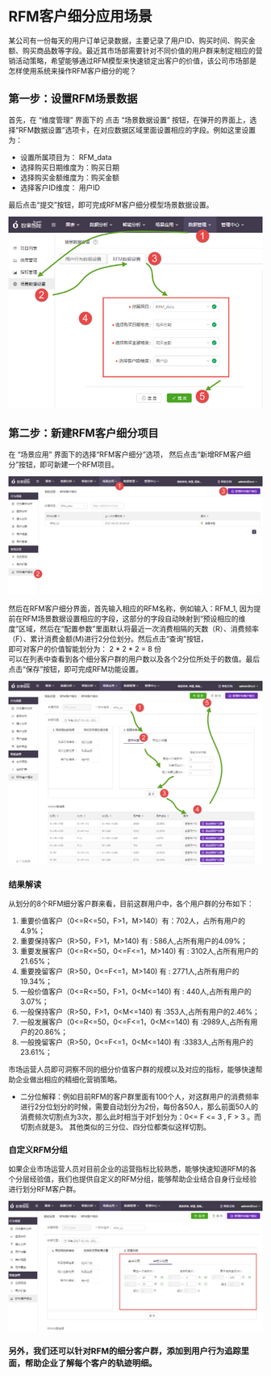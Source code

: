 # RFM客户细分应用场景



  某公司有一份每天的用户订单记录数据，主要记录了用户ID、购买时间、购买金额、购买商品数等字段。最近其市场部需要针对不同价值的用户群来制定相应的营销活动策略，希望能够通过RFM模型来快速锁定出客户的价值，该公司市场部是怎样使用系统来操作RFM客户细分的呢？


## 第一步：设置RFM场景数据  
首先，在 “维度管理” 界面下的 点击 “场景数据设置” 按钮，在弹开的界面上，选择“RFM数据设置”选项卡，在对应数据区域里面设置相应的字段。例如这里设置为：  

- 设置所属项目为： RFM_data
- 选择购买日期维度为：购买日期
- 选择购买金额维度为：购买金额
- 选择客户ID维度： 用户ID  

最后点击“提交”按钮，即可完成RFM客户细分模型场景数据设置。

![](/assets/rfm/rfm_6.png)


##  第二步：新建RFM客户细分项目 
在 “场景应用” 界面下的选择“RFM客户细分”选项， 然后点击“新增RFM客户细分”按钮，即可新建一个RFM项目。

![](/assets/rfm/rfm_7.png)

然后在RFM客户细分界面，首先输入相应的RFM名称，例如输入：RFM_1, 因为提前在RFM场景数据设置相应的字段，这部分的字段自动映射到“预设相应的维度”区域，然后在“配置参数”里面默认将最近一次消费相隔的天数（R）、消费频率（F）、累计消费金额(M)进行2分位划分。然后点击“查询”按钮，  
即可对客户的价值智能划分为： 2 \* 2 \* 2 = 8 份  
可以在列表中查看到各个细分客户群的用户数以及各个2分位所处于的数值。最后点击“保存”按钮，即可完成RFM功能设置。

![](/assets/rfm/rfm_8.png)


###  结果解读
从划分的8个RFM细分客户群来看，目前这群用户中，各个用户群的分布如下：  
1. 重要价值客户（0<=R<=50，F>1，M>140）有：702人，占所有用户的 4.9%；
2. 重要保持客户（R>50，F>1，M>140) 有 : 586人,占所有用户的4.09%；
3. 重要发展客户（0<=R<=50，0<=F<=1，M>140) 有 : 3102人,占所有用户的21.65%；
4. 重要挽留客户（R>50，0<=F<=1，M>140) 有 : 2771人,占所有用户的19.34%；
5. 一般价值客户（0<=R<=50，F>1，0<M<=140) 有 : 440人,占所有用户的3.07%；
6. 一般保持客户（R>50，F>1，0<M<=140) 有 :353人,占所有用户的2.46%；
7. 一般发展客户（0<=R<=50，0<=F<=1，0<M<=140) 有 :2989人,占所有用户的20.86%；
8. 一般挽留客户（R>50，0<=F<=1，0<M<=140) 有 :3383人,占所有用户的23.61%；  

市场运营人员即可洞察不同的细分价值客户群的规模以及对应的指标，能够快速帮助企业做出相应的精细化营销策略。


- 二分位解释：例如目前RFM的客户群里面有100个人，对这群用户的消费频率进行2分位划分的时候，需要自动划分为2份，每份各50人，那么前面50人的消费频次切割点为3次，那么此时相当于对F划分为：0<= F <= 3 , F > 3 。而切割点就是3。 其他类似的三分位、四分位都类似这样切割。  


### 自定义RFM分组

如果企业市场运营人员对目前企业的运营指标比较熟悉，能够快速知道RFM的各个分层经验值，我们也提供自定义的RFM分组，能够帮助企业结合自身行业经验进行划分RFM客户群。

![](/assets/rfm/rfm_9.png)


### 另外，我们还可以针对RFM的细分客户群，添加到用户行为追踪里面，帮助企业了解每个客户的轨迹明细。





